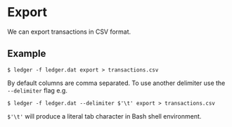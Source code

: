 # Export

We can export transactions in CSV format.

## Example

`$ ledger -f ledger.dat export > transactions.csv`

By default columns are comma separated. To use another delimiter use the `--delimiter` flag e.g.

`$ ledger -f ledger.dat --delimiter $'\t' export > transactions.csv`

`$'\t'` will produce a literal tab character in Bash shell environment.
